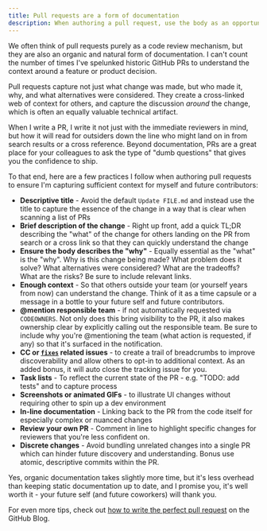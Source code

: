 ```yaml
---
title: Pull requests are a form of documentation
description: When authoring a pull request, use the body as an opportunity to document the proposed change, especially the "why", and cross link any related issues or other PRs to create a trail of breadcrumbs for future Hubbers.*
---
```


We often think of pull requests purely as a code review mechanism, but they are also an organic and natural form of documentation. I can't count the number of times I've spelunked historic GitHub PRs to understand the context around a feature or product decision.

Pull requests capture not just what change was made, but who made it, why, and what alternatives were considered. They create a cross-linked web of context for others, and  capture the discussion *around* the change, which is often an equally valuable technical artifact.

When I write a PR, I write it not just with the immediate reviewers in mind, but how it will read for outsiders down the line who might land on in from search results or a cross reference. Beyond documentation, PRs are a great place for your colleagues to ask the type of "dumb questions" that gives you the confidence to ship. 

To that end, here are a few practices I follow when authoring pull requests to ensure I'm capturing sufficient context for myself and future contributors:

* **Descriptive title** - Avoid the default `Update FILE.md` and instead use the title to capture the essence of the change in a way that is clear when scanning a list of PRs
* **Brief description of the change** - Right up front, add a quick TL;DR describing the "what" of the change for others landing on the PR from search or a cross link so that they can quickly understand the change
* **Ensure the body describes the "why"** - Equally essential as the "what" is the "why". Why is this change being made? What problem does it solve? What alternatives were considered? What are the tradeoffs? What are the risks? Be sure to include relevant links.
* **Enough context** - So that others outside your team (or yourself years from now) can understand the change. Think of it as a time capsule or a message in a bottle to your future self and future contributors.
* **@mention responsible team** - if not automatically requested via `CODEOWNERS`. Not only does this bring visibility to the PR, it also makes ownership clear by explicitly calling out the responsible team. Be sure to include why you're @mentioning the team (what action is requested, if any) so that it's surfaced in the notification.
* **CC or [`fixes`](https://docs.github.com/en/get-started/writing-on-github/working-with-advanced-formatting/using-keywords-in-issues-and-pull-requests) related issues** - to create a trail of breadcrumbs to improve discoverability and allow others to opt-in to additional context. As an added bonus, it will auto close the tracking issue for you.
* **Task lists** - To reflect the current state of the PR - e.g. "TODO: add tests" and to capture process 
* **Screenshots or animated GIFs** - to illustrate UI changes without requiring other to spin up a dev environment
* **In-line documentation** - Linking back to the PR from the code itself for especially complex or nuanced changes
* **Review your own PR** - Comment in line to highlight specific changes for reviewers that you're less confident on.
* **Discrete changes** - Avoid bundling unrelated changes into a single PR which can hinder future discovery and understanding. Bonus use atomic, descriptive commits within the PR.

Yes, organic documentation takes slightly more time, but it's less overhead than keeping static documentation up to date, and I promise you, it's well worth it - your future self (and future coworkers) will thank you.

For even more tips, check out [how to write the perfect pull request](https://github.blog/2015-01-21-how-to-write-the-perfect-pull-request/) on the GitHub Blog.